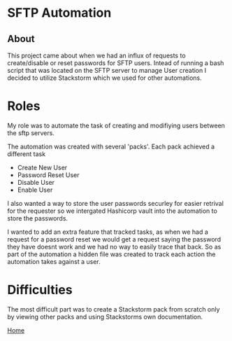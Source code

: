 # SFTP Automation

## About

This project came about when we had an influx of requests to create/disable or reset passwords for SFTP users. Intead of running a bash script that was located on the SFTP server to manage User creation I decided to utilize Stackstorm which we used for other automations.

# Roles

My role was to automate the task of creating and modifiying users between the sftp servers.

The automation was created with several 'packs'. Each pack achieved a different task

- Create New User
- Password Reset User
- Disable User
- Enable User

I also wanted a way to store the user passwords securley for easier retrival for the requester so we intergated Hashicorp vault into the automation to store the passwords.

I wanted to add an extra feature that tracked tasks, as when we had a request for a password reset we would get a request saying the password they have doesnt work and we had no way to easily trace that back. So as part of the automation a hidden file was created to track each action the automation takes against a user.

# Difficulties

The most difficult part was to create a Stackstorm pack from scratch only by viewing other packs and using Stackstorms own documentation.

[Home](../index.md)